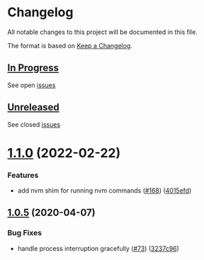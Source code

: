 # Changelog

All notable changes to this project will be documented in this file.

The format is based on [Keep a Changelog](https://keepachangelog.com/en/1.0.0/).

## [In Progress](https://github.com/iamogbz/nvshim/pulls)

See open [issues](https://github.com/iamogbz/nvshim/issues)

## [Unreleased](https://github.com/iamogbz/nvshim/releases)

See closed [issues](https://github.com/iamogbz/nvshim/pulls?q=is%3Apr+is%3Amerged+sort%3Acreated-desc+-label%3Areleased)

# [1.1.0](https://github.com/iamogbz/nvshim/compare/v1.0.5...v1.1.0) (2022-02-22)


### Features

* add nvm shim for running nvm commands ([#168](https://github.com/iamogbz/nvshim/issues/168)) ([4015efd](https://github.com/iamogbz/nvshim/commit/4015efdda7ee00c70ad47b8b58ebfe251f7ed981))

## [1.0.5](https://github.com/iamogbz/nvshim/compare/v1.0.4...v1.0.5) (2020-04-07)


### Bug Fixes

* handle process interruption gracefully ([#73](https://github.com/iamogbz/nvshim/issues/73)) ([3237c96](https://github.com/iamogbz/nvshim/commit/3237c965b15b684c7ca813db4c94aa1ed557514d))

